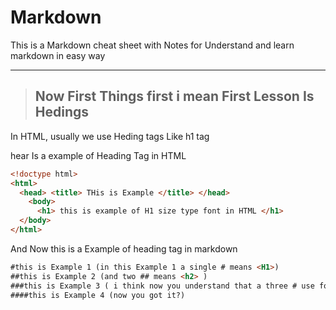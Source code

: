 # Markdown
<p>This is a Markdown cheat sheet with Notes for Understand and learn markdown in easy way</p>

----

> ## Now First Things first i mean First Lesson Is Hedings <br>
  <p> In HTML, usually we use Heding tags Like h1 tag </p>
  hear Is a example of Heading Tag in HTML

```html
<!doctype html>
<html>
  <head> <title> THis is Example </title> </head>
    <body> 
      <h1> this is example of H1 size type font in HTML </h1>
  </body>
</html>
```

And Now this is a Example of heading tag in markdown
```markdown
#this is Example 1 (in this Example 1 a single # means <H1>)
##this is Example 2 (and two ## means <h2> )
###this is Example 3 ( i think now you understand that a three # use for ______ tag {if you understand than leave a answer in comment box)
####this is Example 4 (now you got it?)
```

